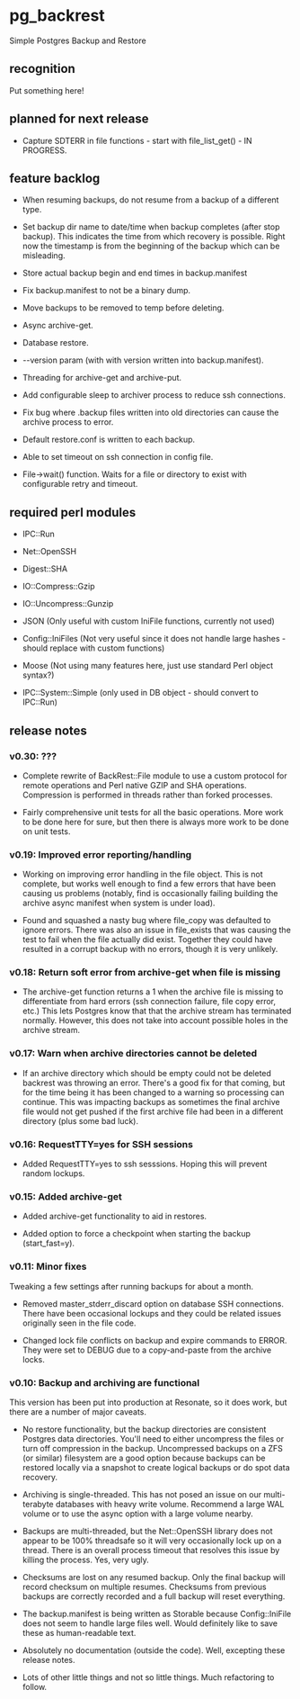 # pg_backrest

Simple Postgres Backup and Restore

## recognition

Put something here!

## planned for next release

* Capture SDTERR in file functions - start with file_list_get() - IN PROGRESS.

## feature backlog

* When resuming backups, do not resume from a backup of a different type.

* Set backup dir name to date/time when backup completes (after stop backup).  This indicates the time from which recovery is possible.  Right now the timestamp is from the beginning of the backup which can be misleading.

* Store actual backup begin and end times in backup.manifest

* Fix backup.manifest to not be a binary dump.

* Move backups to be removed to temp before deleting.

* Async archive-get.

* Database restore.

* --version param (with with version written into backup.manifest).

* Threading for archive-get and archive-put.

* Add configurable sleep to archiver process to reduce ssh connections.

* Fix bug where .backup files written into old directories can cause the archive process to error.

* Default restore.conf is written to each backup.

* Able to set timeout on ssh connection in config file.

* File->wait() function.  Waits for a file or directory to exist with configurable retry and timeout.

## required perl modules

* IPC::Run
* Net::OpenSSH
* Digest::SHA
* IO::Compress::Gzip
* IO::Uncompress::Gunzip

* JSON (Only useful with custom IniFile functions, currently not used)
* Config::IniFiles (Not very useful since it does not handle large hashes - should replace with custom functions)
* Moose (Not using many features here, just use standard Perl object syntax?)
* IPC::System::Simple (only used in DB object - should convert to IPC::Run)

## release notes

### v0.30: ???

* Complete rewrite of BackRest::File module to use a custom protocol for remote operations and Perl native GZIP and SHA operations.  Compression is performed in threads rather than forked processes.

* Fairly comprehensive unit tests for all the basic operations.  More work to be done here for sure, but then there is always more work to be done on unit tests.

### v0.19: Improved error reporting/handling

* Working on improving error handling in the file object.  This is not complete, but works well enough to find a few errors that have been causing us problems (notably, find is occasionally failing building the archive async manifest when system is under load).

* Found and squashed a nasty bug where file_copy was defaulted to ignore errors.  There was also an issue in file_exists that was causing the test to fail when the file actually did exist.  Together they could have resulted in a corrupt backup with no errors, though it is very unlikely.

### v0.18: Return soft error from archive-get when file is missing

* The archive-get function returns a 1 when the archive file is missing to differentiate from hard errors (ssh connection failure, file copy error, etc.)  This lets Postgres know that that the archive stream has terminated normally.  However, this does not take into account possible holes in the archive stream.

### v0.17: Warn when archive directories cannot be deleted

* If an archive directory which should be empty could not be deleted backrest was throwing an error.  There's a good fix for that coming, but for the time being it has been changed to a warning so processing can continue.  This was impacting backups as sometimes the final archive file would not get pushed if the first archive file had been in a different directory (plus some bad luck).

### v0.16: RequestTTY=yes for SSH sessions

* Added RequestTTY=yes to ssh sesssions.  Hoping this will prevent random lockups.

### v0.15: Added archive-get

* Added archive-get functionality to aid in restores.

* Added option to force a checkpoint when starting the backup (start_fast=y).

### v0.11: Minor fixes

Tweaking a few settings after running backups for about a month.

* Removed master_stderr_discard option on database SSH connections.  There have been occasional lockups and they could be related issues originally seen in the file code.

* Changed lock file conflicts on backup and expire commands to ERROR.  They were set to DEBUG due to a copy-and-paste from the archive locks.

### v0.10: Backup and archiving are functional

This version has been put into production at Resonate, so it does work, but there are a number of major caveats.

* No restore functionality, but the backup directories are consistent Postgres data directories.  You'll need to either uncompress the files or turn off compression in the backup.  Uncompressed backups on a ZFS (or similar) filesystem are a good option because backups can be restored locally via a snapshot to create logical backups or do spot data recovery.

* Archiving is single-threaded.  This has not posed an issue on our multi-terabyte databases with heavy write volume.  Recommend a large WAL volume or to use the async option with a large volume nearby.

* Backups are multi-threaded, but the Net::OpenSSH library does not appear to be 100% threadsafe so it will very occasionally lock up on a thread.  There is an overall process timeout that resolves this issue by killing the process.  Yes, very ugly.

* Checksums are lost on any resumed backup. Only the final backup will record checksum on multiple resumes.  Checksums from previous backups are correctly recorded and a full backup will reset everything.

* The backup.manifest is being written as Storable because Config::IniFile does not seem to handle large files well.  Would definitely like to save these as human-readable text.

* Absolutely no documentation (outside the code).  Well, excepting these release notes.

* Lots of other little things and not so little things.  Much refactoring to follow.
